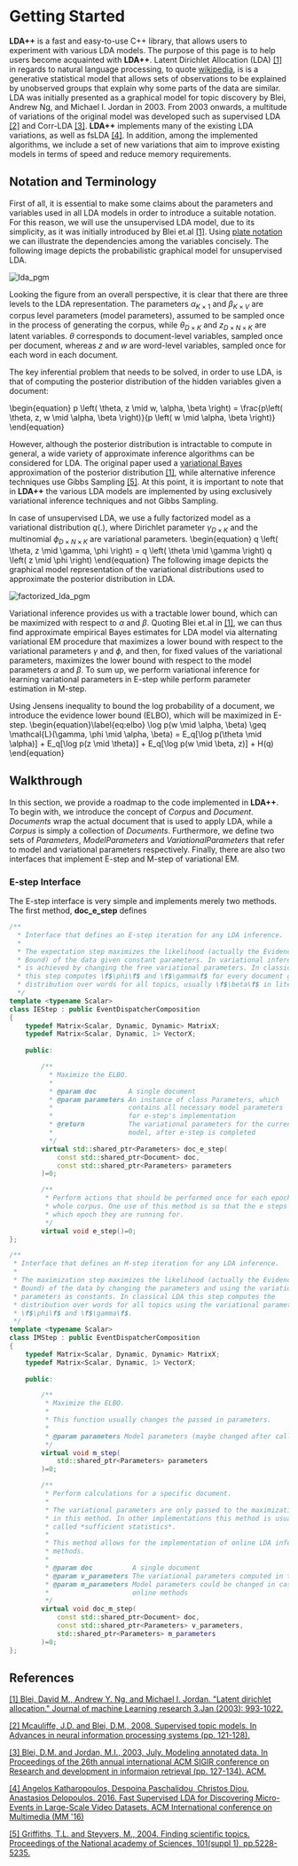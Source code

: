 <style TYPE="text/css">
code.has-jax {font: inherit; font-size: 100%; background: inherit; border: inherit;}
</style>
<script type="text/x-mathjax-config">
MathJax.Hub.Config({
    tex2jax: {
        inlineMath: [['$','$'], ['\\(','\\)']],
        skipTags: ['script', 'noscript', 'style', 'textarea', 'pre'] // removed 'code' entry
    }
});
MathJax.Hub.Queue(function() {
    var all = MathJax.Hub.getAllJax(), i;
    for(i = 0; i < all.length; i += 1) {
        all[i].SourceElement().parentNode.className += ' has-jax';
    }
});
</script>
<script type="text/javascript" src="http://cdn.mathjax.org/mathjax/latest/MathJax.js?config=TeX-AMS-MML_HTMLorMML"></script>

# Getting Started

**LDA++** is a fast and easy-to-use C++ library, that allows users to experiment
with various LDA models. The purpose of this page is to help users become
acquainted with **LDA++**. Latent Dirichlet Allocation (LDA) [[1]](#lda) in regards
to natural language processing, to quote
[wikipedia](https://en.wikipedia.org/wiki/Latent_Dirichlet_allocation), is  is
a generative statistical model that allows sets of observations to be explained
by unobserved groups that explain why some parts of the data are similar. LDA
was initially presented as a graphical model for topic discovery by Blei,
Andrew Ng, and Michael I. Jordan in 2003. From 2003 onwards, a multitude of
variations of the original model was developed such as supervised LDA
[[2]](#slda) and Corr-LDA [[3]](#corrlda). **LDA++** implements many of the
existing LDA variations, as well as fsLDA [[4]](#fsLDA). In addition, among the
implemented algorithms, we include a set of new variations that aim to improve
existing models in terms of speed and reduce memory requirements.

## Notation and Terminology 

First of all, it is essential to make some claims about the parameters and
variables used in all LDA models in order to introduce a suitable notation. For
this reason, we will use the unsupervised LDA model, due to its simplicity, as
it was initially introduced by Blei et.al [[1]](#lda). Using [plate
notation](https://en.wikipedia.org/wiki/Plate_notation) we can illustrate the
dependencies among the variables concisely. The following image depicts the
probabilistic graphical model for unsupervised LDA.

![lda_pgm](img/lda_pgm.png)

Looking the figure from an overall perspective, it is clear that there are three
levels to the LDA representation. The parameters $\alpha_{K \times 1}$ and
$\beta_{K \times V}$ are corpus level parameters (model parameters), assumed to
be sampled once in the process of generating the corpus, while $\theta_{D
\times K}$ and $z_{D \times N \times K}$ are latent variables. $\theta$
corresponds to document-level variables, sampled once per document, whereas $z$
and $w$ are word-level variables, sampled once for each word in each document.

The key inferential problem that needs to be solved, in order to use LDA, is that
of computing the posterior distribution of the hidden variables given a
document:

\begin{equation}
    p \left( \theta, z \mid w, \alpha, \beta \right) = \frac{p\left( \theta, z,
    w \mid \alpha, \beta \right)}{p \left( w \mid \alpha, \beta \right)}
\end{equation}

However, although the posterior distribution is intractable to compute in
general, a wide variety of approximate inference algorithms can be considered
for LDA. The original paper used a [variational
Bayes](https://en.wikipedia.org/wiki/Variational_Bayesian_methods)
approximation of the posterior distribution [[1]](#lda), while alternative
inference techniques use Gibbs Sampling [[5]](#gibbs). At this point, it is
important to note that in **LDA++** the various LDA models are implemented by
using exclusively variational inference techniques and not Gibbs Sampling.

In case of unsupervised LDA, we use a fully factorized model as a variational
distribution $q(.)$, where Dirichlet parameter $\gamma_{D \times K}$ and the
multinomial $\phi_{D \times N \times K}$ are variational parameters. 
\begin{equation}
    q \left( \theta, z \mid \gamma, \phi \right) = q \left( \theta \mid \gamma
    \right) q \left( z \mid \phi \right)
\end{equation}
The following image depicts the graphical model representation of the
variational distributions used to approximate the posterior distribution in
LDA.

![factorized_lda_pgm](img/factorized_lda_pgm.png)

Variational inference provides us with a tractable lower bound, which can be
maximized with respect to $\alpha$ and $\beta$. Quoting Blei et.al in
[[1]](#lda), we can thus find approximate empirical Bayes estimates for LDA
model via alternating variational EM procedure that maximizes a lower bound
with respect to the variational parameters $\gamma$ and $\phi$, and then, for
fixed values of the variational parameters, maximizes the lower bound with
respect to the model parameters $\alpha$ and $\beta$. To sum up, we perform
variational inference for learning variational parameters in E-step while
perform parameter estimation in M-step. 

Using Jensens inequality to bound the log probability of a document, we
introduce the evidence lower bound (ELBO), which will be maximized in E-step. 
\begin{equation}\label{eq:elbo}
    \log p(w \mid \alpha, \beta) \geq \mathcal{L}(\gamma, \phi \mid
    \alpha, \beta) = E_q[\log p(\theta \mid \alpha)] + E_q[\log p(z \mid
    \theta)] + E_q[\log p(w \mid \beta, z)] + H(q)
\end{equation}

## Walkthrough

In this section, we provide a roadmap to the code implemented in **LDA++**. To
begin with, we introduce the concept of *Corpus* and *Document*. *Documents*
wrap the actual document that is used to apply LDA, while a *Corpus* is simply
a collection of *Documents*. Furthermore, we define two sets of *Parameters*,
*ModelParameters* and *VariationalParameters* that refer to model and
variational parameters respectively. Finally, there are also two interfaces
that implement E-step and M-step of variational EM.

### E-step Interface

The E-step interface is very simple and implements merely two methods. The
first method, **doc_e_step** defines 

```cpp
/**
  * Interface that defines an E-step iteration for any LDA inference.
  *
  * The expectation step maximizes the likelihood (actually the Evidence Lower
  * Bound) of the data given constant parameters. In variational inference this
  * is achieved by changing the free variational parameters. In classical LDA
  * this step computes \f$\phi\f$ and \f$\gamma\f$ for every document given the
  * distribution over words for all topics, usually \f$\beta\f$ in literature.
  */
template <typename Scalar>
class IEStep : public EventDispatcherComposition
{
    typedef Matrix<Scalar, Dynamic, Dynamic> MatrixX;
    typedef Matrix<Scalar, Dynamic, 1> VectorX;
    
    public:

        /**
          * Maximize the ELBO.
          *
          * @param doc        A single document
          * @param parameters An instance of class Parameters, which
          *                   contains all necessary model parameters 
          *                   for e-step's implementation
          * @return           The variational parameters for the current
          *                   model, after e-step is completed
          */
        virtual std::shared_ptr<Parameters> doc_e_step(
            const std::shared_ptr<Document> doc,
            const std::shared_ptr<Parameters> parameters
        )=0;

        /**
         * Perform actions that should be performed once for each epoch for the
         * whole corpus. One use of this method is so that the e steps can know
         * which epoch they are running for.
         */
        virtual void e_step()=0;
};
```

```cpp
/**
 * Interface that defines an M-step iteration for any LDA inference.
 *
 * The maximization step maximizes the likelihood (actually the Evidence Lower
 * Bound) of the data by changing the parameters and using the variational
 * parameters as constants. In classical LDA this step computes the
 * distribution over words for all topics using the variational parameters
 * \f$\phi\f$ and \f$\gamma\f$.
 */
template <typename Scalar>
class IMStep : public EventDispatcherComposition
{
    typedef Matrix<Scalar, Dynamic, Dynamic> MatrixX;
    typedef Matrix<Scalar, Dynamic, 1> VectorX;
    
    public:

        /**
         * Maximize the ELBO.
         *
         * This function usually changes the passed in parameters.
         *
         * @param parameters Model parameters (maybe changed after call)
         */
        virtual void m_step(
            std::shared_ptr<Parameters> parameters
        )=0;

        /**
         * Perform calculations for a specific document.
         *
         * The variational parameters are only passed to the maximization step
         * in this method. In other implementations this method is usually
         * called *sufficient statistics*.
         *
         * This method allows for the implementation of online LDA inference
         * methods.
         *
         * @param doc          A single document
         * @param v_parameters The variational parameters computed in the e-step
         * @param m_parameters Model parameters could be changed in case of 
         *                     online methods
         */
        virtual void doc_m_step(
            const std::shared_ptr<Document> doc,
            const std::shared_ptr<Parameters> v_parameters,
            std::shared_ptr<Parameters> m_parameters
        )=0;
};
```
## References

<a name="lda"/>[[1] Blei, David M., Andrew Y. Ng, and Michael I. Jordan. "Latent dirichlet
allocation." Journal of machine Learning research 3.Jan (2003):
993-1022.](http://www.jmlr.org/papers/volume3/blei03a/blei03a.pdf)</a>

<a name="slda"/>[[2] Mcauliffe, J.D. and Blei, D.M., 2008. Supervised topic
models. In Advances in neural information processing systems (pp.
121-128).](https://www.cs.princeton.edu/~blei/papers/BleiMcAuliffe2007.pdf)</a>

<a name="corrlda"/> [[3] Blei, D.M. and Jordan, M.I., 2003, July. Modeling
annotated data. In Proceedings of the 26th annual international ACM SIGIR
conference on Research and development in informaion retrieval (pp. 127-134).
ACM.](http://www.cs.columbia.edu/~blei/papers/BleiJordan2003.pdf)</a>

<a name="fslda"/>[[4] Angelos Katharopoulos, Despoina Paschalidou, Christos Diou, Anastasios
Delopoulos. 2016. Fast Supervised LDA for Discovering Micro-Events in
Large-Scale Video Datasets. ACM International conference on Multimedia (MM
'16)](http://dx.doi.org/10.1145/2964284.2967237)</a>

<a name="gibbs"/> [[5] Griffiths, T.L. and Steyvers, M., 2004. Finding
scientific topics. Proceedings of the National academy of Sciences, 101(suppl
1),
pp.5228-5235.](http://www.cse.iitk.ac.in/users/piyush/courses/pml_winter16/lda_gibbs.pdf)</a>
